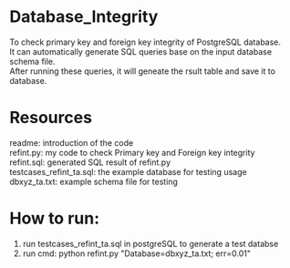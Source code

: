 # Database_Integrity
To check primary key and foreign key integrity of PostgreSQL database.     
It can automatically generate SQL queries base on the input database schema file.     
After running these queries, it will geneate the rsult table and save it to database.     

# Resources
readme: introduction of the code            
refint.py: my code to check Primary key and Foreign key integrity       
refint.sql: generated SQL result of refint.py     
testcases_refint_ta.sql: the example database for testing usage     
dbxyz_ta.txt: example schema file for testing     

# How to run:
1) run testcases_refint_ta.sql in postgreSQL to generate a test databse    
2) run cmd: python refint.py "Database=dbxyz_ta.txt; err=0.01"     

